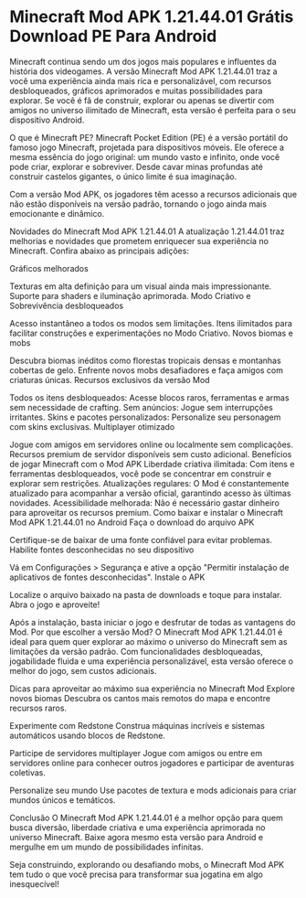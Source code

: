 # Minecraft Mod APK 1.21.44.01 Grátis Download PE Para Android
Minecraft continua sendo um dos jogos mais populares e influentes da história dos videogames. A versão Minecraft Mod APK 1.21.44.01 traz a você uma experiência ainda mais rica e personalizável, com recursos desbloqueados, gráficos aprimorados e muitas possibilidades para explorar. Se você é fã de construir, explorar ou apenas se divertir com amigos no universo ilimitado de Minecraft, esta versão é perfeita para o seu dispositivo Android.

O que é Minecraft PE?
Minecraft Pocket Edition (PE) é a versão portátil do famoso jogo Minecraft, projetada para dispositivos móveis. Ele oferece a mesma essência do jogo original: um mundo vasto e infinito, onde você pode criar, explorar e sobreviver. Desde cavar minas profundas até construir castelos gigantes, o único limite é sua imaginação.

Com a versão Mod APK, os jogadores têm acesso a recursos adicionais que não estão disponíveis na versão padrão, tornando o jogo ainda mais emocionante e dinâmico.

Novidades do Minecraft Mod APK 1.21.44.01
A atualização 1.21.44.01 traz melhorias e novidades que prometem enriquecer sua experiência no Minecraft. Confira abaixo as principais adições:

Gráficos melhorados

Texturas em alta definição para um visual ainda mais impressionante.
Suporte para shaders e iluminação aprimorada.
Modo Criativo e Sobrevivência desbloqueados

Acesso instantâneo a todos os modos sem limitações.
Itens ilimitados para facilitar construções e experimentações no Modo Criativo.
Novos biomas e mobs

Descubra biomas inéditos como florestas tropicais densas e montanhas cobertas de gelo.
Enfrente novos mobs desafiadores e faça amigos com criaturas únicas.
Recursos exclusivos da versão Mod

Todos os itens desbloqueados: Acesse blocos raros, ferramentas e armas sem necessidade de crafting.
Sem anúncios: Jogue sem interrupções irritantes.
Skins e pacotes personalizados: Personalize seu personagem com skins exclusivas.
Multiplayer otimizado

Jogue com amigos em servidores online ou localmente sem complicações.
Recursos premium de servidor disponíveis sem custo adicional.
Benefícios de jogar Minecraft com o Mod APK
Liberdade criativa ilimitada: Com itens e ferramentas desbloqueados, você pode se concentrar em construir e explorar sem restrições.
Atualizações regulares: O Mod é constantemente atualizado para acompanhar a versão oficial, garantindo acesso às últimas novidades.
Acessibilidade melhorada: Não é necessário gastar dinheiro para aproveitar os recursos premium.
Como baixar e instalar o Minecraft Mod APK 1.21.44.01 no Android
Faça o download do arquivo APK

Certifique-se de baixar de uma fonte confiável para evitar problemas.
Habilite fontes desconhecidas no seu dispositivo

Vá em Configurações > Segurança e ative a opção "Permitir instalação de aplicativos de fontes desconhecidas".
Instale o APK

Localize o arquivo baixado na pasta de downloads e toque para instalar.
Abra o jogo e aproveite!

Após a instalação, basta iniciar o jogo e desfrutar de todas as vantagens do Mod.
Por que escolher a versão Mod?
O Minecraft Mod APK 1.21.44.01 é ideal para quem quer explorar ao máximo o universo do Minecraft sem as limitações da versão padrão. Com funcionalidades desbloqueadas, jogabilidade fluida e uma experiência personalizável, esta versão oferece o melhor do jogo, sem custos adicionais.

Dicas para aproveitar ao máximo sua experiência no Minecraft Mod
Explore novos biomas
Descubra os cantos mais remotos do mapa e encontre recursos raros.

Experimente com Redstone
Construa máquinas incríveis e sistemas automáticos usando blocos de Redstone.

Participe de servidores multiplayer
Jogue com amigos ou entre em servidores online para conhecer outros jogadores e participar de aventuras coletivas.

Personalize seu mundo
Use pacotes de textura e mods adicionais para criar mundos únicos e temáticos.

Conclusão
O Minecraft Mod APK 1.21.44.01 é a melhor opção para quem busca diversão, liberdade criativa e uma experiência aprimorada no universo Minecraft. Baixe agora mesmo esta versão para Android e mergulhe em um mundo de possibilidades infinitas.

Seja construindo, explorando ou desafiando mobs, o Minecraft Mod APK tem tudo o que você precisa para transformar sua jogatina em algo inesquecível!
